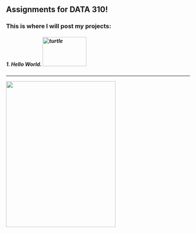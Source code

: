 ## Assignments for DATA 310!
### This is where I will post my projects:

##### 1. Hello World. <img src="https://user-images.githubusercontent.com/67921324/107276197-aa160680-6a20-11eb-8ffe-8132b19cee3e.png" alt="turtle" width="120" height="80">



***

<a href="https://drive.google.com/uc?export=view&id=1BdkPd5TPel2dvpmKRVGs9qYYfgkMvgha">
  <img src="https://drive.google.com/uc?export=view&id=1BdkPd5TPel2dvpmKRVGs9qYYfgkMvgha" width="300" height="400">
